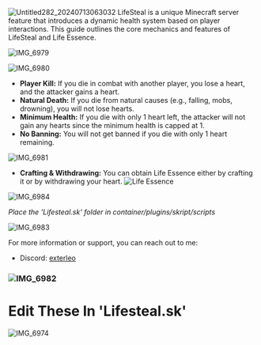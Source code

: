 ![Untitled282_20240713063032](https://github.com/user-attachments/assets/e3d128b6-2ac0-4483-a8ae-30170e2ed20c)
LifeSteal is a unique Minecraft server feature that introduces a dynamic health system based on player interactions. This guide outlines the core mechanics and features of LifeSteal and Life Essence.

![IMG_6979](https://github.com/user-attachments/assets/50553efe-e2fb-4e9a-b249-032401340a32)


![IMG_6980](https://github.com/user-attachments/assets/b702f184-38cb-4c8d-82a0-a9e2f8eece24)

- **Player Kill:** If you die in combat with another player, you lose a heart, and the attacker gains a heart.
- **Natural Death:** If you die from natural causes (e.g., falling, mobs, drowning), you will not lose hearts.
- **Minimum Health:** If you die with only 1 heart left, the attacker will not gain any hearts since the minimum health is capped at 1.
- **No Banning:** You will not get banned if you die with only 1 heart remaining.

![IMG_6981](https://github.com/user-attachments/assets/7f3d37d0-75e7-40e3-b182-065710ae220b)

- **Crafting & Withdrawing:** You can obtain Life Essence either by crafting it or by withdrawing your heart.
![Life Essence](https://github.com/user-attachments/assets/36e498d9-fdcc-47d2-909d-febcdad34b30)

![IMG_6984](https://github.com/user-attachments/assets/cfbb7f71-f929-4cce-9730-37009b31aa04)

*Place the 'Lifesteal.sk' folder in container/plugins/skript/scripts*

![IMG_6983](https://github.com/user-attachments/assets/a405b488-c09c-4284-99d9-2d669b469812)

For more information or support, you can reach out to me:
- Discord: [exterleo](https://discord.gg/zDN2dU8j)

### ![IMG_6982](https://github.com/user-attachments/assets/4ab96979-9f54-4ae4-b73b-8918cc29591d)

# Edit These In 'Lifesteal.sk'
![IMG_6974](https://github.com/user-attachments/assets/20258782-6fe6-447f-9139-582aa0b26f8e)
